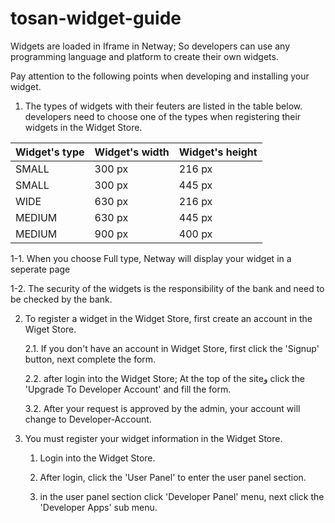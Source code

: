 # tosan-widget-guide

Widgets are loaded in Iframe in Netway; So developers can use any programming language and platform to create their own widgets.

Pay attention to the following points when developing and installing your widget.

1. The types of widgets with their feuters are listed in the table below. developers need to choose one of  the types when registering their widgets in the Widget Store.

Widget's type | Widget's width | Widget's height 
------------- | -------------- | ---------------
SMALL | 300 px | 216 px
SMALL | 300 px | 445 px
WIDE | 630 px | 216 px
MEDIUM | 630 px | 445 px
MEDIUM | 900 px | 400 px

1-1. When you choose Full type, Netway will display your widget in a seperate page
   
1-2. The security of the widgets is the responsibility of the bank and need to be checked by the bank.
   

2. To register a widget in the Widget Store, first create an account in the Wiget Store. 

   2.1. If you don't have an account in Widget Store, first click the 'Signup' button, next complete the form.
   
   2.2. after login into the Widget Store; At the top of the siteو click the 'Upgrade To Developer Account' and fill the form.
   
   3.2. After your request is approved by the admin, your account will change to Developer-Account. 
   
3. You must register your widget information in the Widget Store.

   1. Login into the Widget Store.
   
   2. After login, click  the 'User Panel' to enter the user panel section. 
   
   3. in the user panel section click 'Developer Panel' menu, next click the 'Developer Apps' sub menu.
   
   
   
